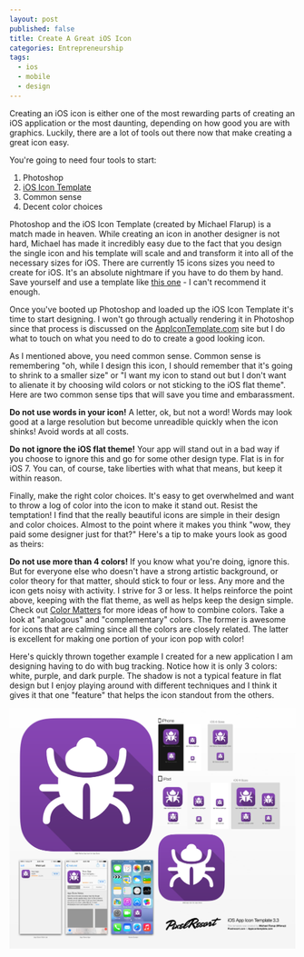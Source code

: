 ```yaml
---
layout: post
published: false
title: Create A Great iOS Icon
categories: Entrepreneurship
tags: 
  - ios
  - mobile
  - design
---
```


Creating an iOS icon is either one of the most rewarding parts of creating an iOS application or the most daunting, depending on how good you are with graphics. Luckily, there are a lot of tools out there now that make creating a great icon easy.

You're going to need four tools to start:
1. Photoshop
2. [iOS Icon Template](http://appicontemplate.com/ios7)
3. Common sense
4. Decent color choices

Photoshop and the iOS Icon Template (created by Michael Flarup) is a match made in heaven. While creating an icon in another designer is not hard, Michael has made it incredibly easy due to the fact that you design the single icon and his template will scale and and transform it into all of the necessary sizes for iOS. There are currently 15 icons sizes you need to create for iOS. It's an absolute nightmare if you have to do them by hand. Save yourself and use a template like [this one](http://appicontemplate.com/ios7) - I can't recommend it enough.

Once you've booted up Photoshop and loaded up the iOS Icon Template it's time to start designing. I won't go through actually rendering it in Photoshop since that process is discussed on the [AppIconTemplate.com](http://appicontemplate.com/ios7) site but I do what to touch on what you need to do to create a good looking icon.

As I mentioned above, you need common sense. Common sense is remembering "oh, while I design this icon, I should remember that it's going to shrink to a smaller size" or "I want my icon to stand out but I don't want to alienate it by choosing wild colors or not sticking to the iOS flat theme". Here are two common sense tips that will save you time and embarassment.

**Do not use words in your icon!** A letter, ok, but not a word! Words may look good at a large resolution but become unreadible quickly when the icon shinks! Avoid words at all costs. 

**Do not ignore the iOS flat theme!** Your app will stand out in a bad way if you choose to ignore this and go for some other design type. Flat is in for iOS 7. You can, of course, take liberties with what that means, but keep it within reason. 

Finally, make the right color choices. It's easy to get overwhelmed and want to throw a log of color into the icon to make it stand out. Resist the temptation! I find that the really beautiful icons are simple in their design and color choices. Almost to the point where it makes you think "wow, they paid some designer just for that?" Here's a tip to make yours look as good as theirs:

**Do not use more than 4 colors!** If you know what you're doing, ignore this. But for everyone else who doesn't have a strong artistic background, or color theory for that matter, should stick to four or less. Any more and the icon gets noisy with activity. I strive for 3 or less. It helps reinforce the point above, keeping with the flat theme, as well as helps keep the design simple. Check out [Color Matters](http://www.colormatters.com/color-and-design/basic-color-theory) for more ideas of how to combine colors. Take a look at "analogous" and "complementary" colors. The former is awesome for icons that are calming since all the colors are closely related. The latter is excellent for making one portion of your icon pop with color!

Here's quickly thrown together example I created for a new application I am designing having to do with bug tracking. Notice how it is only 3 colors: white, purple, and dark purple. The shadow is not a typical feature in flat design but I enjoy playing around with different techniques and I think it gives it that one "feature" that helps the icon standout from the others.

![IssueHub.png](/media/IssueHub.png)